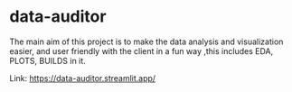 # data-auditor
The main aim of this project is to make the data analysis and visualization easier, and user friendly with the client in a fun way ,this includes EDA, PLOTS, BUILDS in it.

Link: https://data-auditor.streamlit.app/
